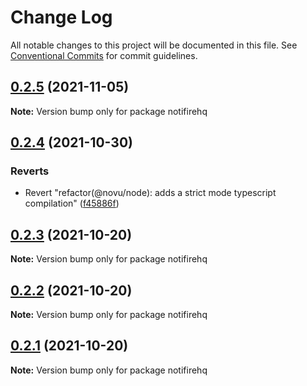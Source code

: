 # Change Log

All notable changes to this project will be documented in this file.
See [Conventional Commits](https://conventionalcommits.org) for commit guidelines.

## [0.2.5](https://github.com/notifirehq/notifire/compare/v0.2.6...v0.2.5) (2021-11-05)

**Note:** Version bump only for package notifirehq





## [0.2.4](https://github.com/notifirehq/notifire/compare/v0.2.3...v0.2.4) (2021-10-30)


### Reverts

* Revert "refactor(@novu/node): adds a strict mode typescript compilation" ([f45886f](https://github.com/notifirehq/notifire/commit/f45886f452a34b2f6137d5083282e4274dd3139e))





## [0.2.3](https://github.com/notifirehq/notifire/compare/v0.2.2...v0.2.3) (2021-10-20)

**Note:** Version bump only for package notifirehq





## [0.2.2](https://github.com/notifirehq/notifire/compare/v0.1.4...v0.2.2) (2021-10-20)

**Note:** Version bump only for package notifirehq





## [0.2.1](https://github.com/notifirehq/notifire/compare/v0.1.4...v0.2.1) (2021-10-20)

**Note:** Version bump only for package notifirehq

